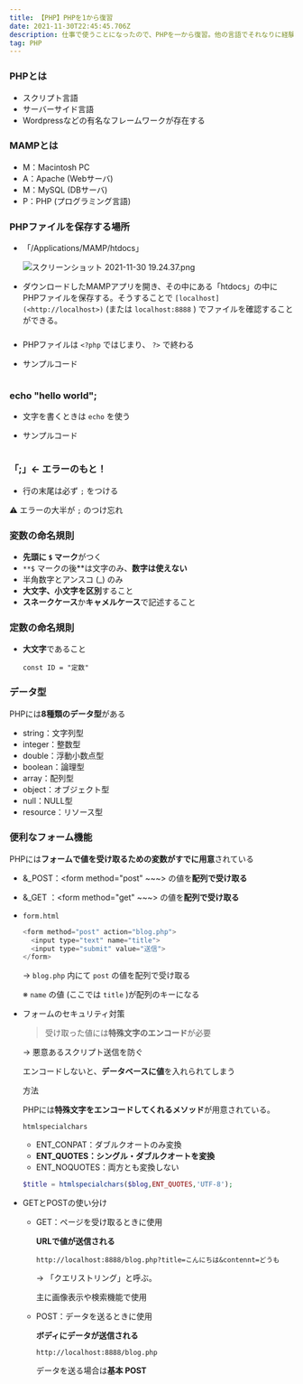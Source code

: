 ```yaml
---
title: 【PHP】PHPを1から復習
date: 2021-11-30T22:45:45.706Z
description: 仕事で使うことになったので、PHPを一から復習。他の言語でそれなりに経験を積んだ後学び直すと新たな発見や気づきがあっておもしろい！
tag: PHP
---
```



### **PHPとは**

* スクリプト言語
* サーバーサイド言語
* Wordpressなどの有名なフレームワークが存在する



### MAMPとは

* M：Macintosh PC
* A：Apache (Webサーバ)
* M：MySQL (DBサーバ)
* P：PHP (プログラミング言語)



### PHPファイルを保存する場所

* 「/Applications/MAMP/htdocs」

  ![スクリーンショット 2021-11-30 19.24.37.png](https://s3-us-west-2.amazonaws.com/secure.notion-static.com/d4f210f2-ee4d-4399-ba9e-557f3b34c28f/%E3%82%B9%E3%82%AF%E3%83%AA%E3%83%BC%E3%83%B3%E3%82%B7%E3%83%A7%E3%83%83%E3%83%88_2021-11-30_19.24.37.png)
* ダウンロードしたMAMPアプリを開き、その中にある「htdocs」の中にPHPファイルを保存する。そうすることで `[localhost](<http://localhost>)` (または `localhost:8888` ) でファイルを確認することができる。



### <?php?>

* PHPファイルは `<?php` ではじまり、 `?>` で終わる
* サンプルコード

  ```php

  ```

### echo "hello world";

* 文字を書くときは `echo` を使う
* サンプルコード

  ```php

  ```

### 「;」<- エラーのもと！

* 行の末尾は必ず `;` をつける

⚠️ エラーの大半が `;` のつけ忘れ



### 変数の命名規則

* **先頭に `$` マーク**がつく
* `**$` マークの後\*\*は文字のみ、**数字は使えない**
* 半角数字とアンスコ (_) のみ
* **大文字、小文字を区別**すること
* **スネークケース**か**キャメルケース**で記述すること

### 定数の命名規則

* **大文字**であること

  `const ID = "定数"`



### データ型

PHPには**8種類のデータ型**がある

* string：文字列型
* integer：整数型
* double：浮動小数点型
* boolean：論理型
* array：配列型
* object：オブジェクト型
* null：NULL型
* resource：リソース型



### 便利なフォーム機能

PHPには**フォームで値を受け取るための変数がすでに用意**されている

* &_POST：<form method="post" \~\~~> の値を**配列で受け取る**
* &_GET ：<form method="get" \~\~~> の値を**配列で受け取る**
* `form.html`

  ```php
  <form method="post" action="blog.php">
  	<input type="text" name="title">
  	<input type="submit" value="送信">
  </form>
  ```

  → `blog.php` 内にて `post` の値を配列で受け取る

  ※ `name` の値 (ここでは `title` )が配列のキーになる
* フォームのセキュリティ対策

  > 受け取った値には**特殊文字のエンコード**が必要

  → 悪意あるスクリプト送信を防ぐ

  エンコードしないと、**データベースに値**を入れられてしまう

  方法

  PHPには**特殊文字をエンコードしてくれるメソッド**が用意されている。

  `htmlspecialchars`

  * ENT_CONPAT：ダブルクオートのみ変換
  * **ENT_QUOTES：シングル・ダブルクオートを変換**
  * ENT_NOQUOTES：両方とも変換しない

  ```php
  $title = htmlspecialchars($blog,ENT_QUOTES,'UTF-8');
  ```
* GETとPOSTの使い分け

  * GET：ページを受け取るときに使用

    **URLで値が送信される**

    `http://localhost:8888/blog.php?title=こんにちは&contennt=どうも`

    → 「クエリストリング」と呼ぶ。

    主に画像表示や検索機能で使用
  * POST：データを送るときに使用

    **ボディにデータが送信される**

    `http://localhost:8888/blog.php`

    データを送る場合は**基本 POST**